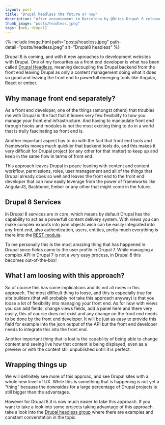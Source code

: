 ```yaml
---
layout: post
title: "Drupal headless the future or now"
description: "After anouncement in Barcelona by @Dries Drupal 8 release candidate was released on October 7"
thumb_image: "posts/headless.jpeg"
tags: [web, drupal]
---
```


{% include image.html path="posts/headless.jpeg" path-detail="posts/headless.jpeg" alt="Drupal8 headless" %}

Drupal 8 is coming, and with it new aproaches to development websites with Drupal. One of my favourites as a front end developer is what has been called [Drupal Headless](https://github.com/davidhwang/horseman), meaning decoupling the Drupal backend from the front end leaving Drupal as only a content management doing what it does so good and leaving the front end to powerfull emerging tools like Angular, React or ember. 

## Why manage front end separately?

As a front end developer, one of the things (amongst others) that troubles me with Drupal is the fact that it leaves very few flexibility to how you manage your front end infrastructure. And having to manipulate front end through hooks and modules is not the most exciting thing to do in a world that is trully fascinating as front end is.

Another important aspect has to do with the fact that front end tools and frameworks moves much quickier that backend tools do, and this makes it very difficult for Drupal project (or any other for that matter) to keep up and keep in the same flow in terms of front end.

This approach leaves Drupal in peace leading with content and content workflow, permissions, roles, user management and all of the things that Drupal already does so well and leaves the front end to the front end developer that can now easily leverage from the power of frameworks like AngularJS, Backbone, Ember or any other that might come in the future.

## Drupal 8 Services

In Drupal 8 services are in core, which means by default Drupal has the capability to act as a powerfull content delivery system. With views you can make complex exports into json objects wich can be easily integrated into any front end, also authentication, users, entities, pretty much everything is there into the [REST module](https://www.drupal.org/documentation/modules/rest).

To me personally this is the most amazing thing that has happened in Drupal since fields came to the user profile in Drupal 7\. While managing a complex API in Drupal 7 is not a very easy process, in Drupal 8 this becomes out-of-the-box!

## What I am loosing with this approach?

So of course this has some implications and its not all roses in this approach. The most difficult thing to loose, and this is especially true for site builders (that will probably not take this approach anyway) is that you loose a lot of flexibility into managing your front end. As for now with views you can add fields, change views fields, add a panel here and there very easily, this of course does not exist and any change on the front end needs to be done by the front end developer. It will be just as easy to provide this field for example into the json output of the API but the front end developer needs to integrate this into the front end.

Another important thing that is lost is the capability of being able to change content and seeing live how that content is being displayed, even as a preview or with the content still unpublished untill it is perfect.

## Wrapping things up

We will definitely see more of this approac, and see Drupal sites with a whole new level of UX. While this is something that is happening is not yet a "thing" because the downsides for a large percentage of Drupal projects is still bigger than the advantages.

However for Drupal 8 it is now much easier to take this approach. If you want to take a look into some projects taking advantage of this approach take a look into the [Drupal headless group](https://groups.drupal.org/headless-drupal) where there are examples and constant converstation in the topic.